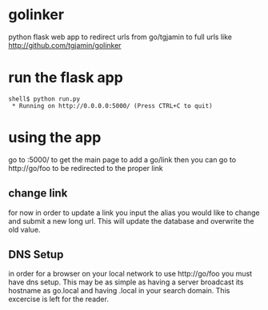 # golinker
python flask web app to redirect urls from go/tgjamin to full urls like http://github.com/tgjamin/golinker

# run the flask app
```
shell$ python run.py
 * Running on http://0.0.0.0:5000/ (Press CTRL+C to quit)
```

# using the app

go to <ip>:5000/ to get the main page to add a go/link
then you can go to http://go/foo to be redirected to the proper link

## change link
for now in order to update a link you input the alias you would like to change and submit a new long url. This will update the database and overwrite the old value. 

## DNS Setup
in order for a browser on your local network to use http://go/foo you must have dns setup. This may be as simple as having a server broadcast its hostname as go.local and having .local in your search domain. This excercise is left for the reader. 

